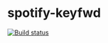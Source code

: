 # spotify-keyfwd

[![Build status](https://ci.appveyor.com/api/projects/status/dkw455lvp2ypu29o?svg=true)](https://ci.appveyor.com/project/danieljoos/spotify-keyfwd)

